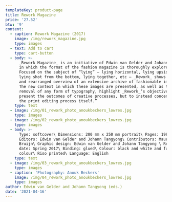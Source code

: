 ```yaml
---
templateKey: product-page
title: Rework Magazine
price: '27.52'
btw: '9'
content:
  - caption: Rework Magazine (2017)
    image: /img/rework_magazine.jpg
    type: images
  - text: Add to cart
    type: cart-button
  - body: >-
      _Rework Magazine_ is an initiative of Edwin van Gelder and Johann Tangyong
      in which the format of the fashion magazine is thoroughly explored.
      Focused on the subject of “lying” — lying horizontal, lying upside down,
      lying shot from the bottom, lying together, etc — _Rework_ shows an edited
      and rearranged overview of an extensive archive of fashionable imagery.
      The new context in which these images are presented, as well as the
      removal of any form of typography, highlight _Rework_’s objective: “not to
      present the out­comes of creative processes, but to instead concentrate on
      the print editing process itself.”
    type: text
  - image: /img/01_rework_photo_anoukbeckers_lowres.jpg
    type: images
  - image: /img/02_rework_photo_anoukbeckers_lowres.jpg
    type: images
  - body: >-
      Type: softcover\ Dimensions: 200 mm x 250 mm portrait\ Pages: 198\
      Editors: Edwin van Gelder and Johann Tangyong\ Contributors: Maurits de
      Bruijn\ Graphic design: Edwin van Gelder and Johann Tangyong \ Release
      date: Spring 2017\ Binding: glued\ Colour: black and white and full
      colour\ Riso printed\ Language: English
    type: text
  - image: /img/03_rework_photo_anoukbeckers_lowres.jpg
    type: images
  - caption: 'Photography: Anouk Beckers'
    image: /img/04_rework_photo_anoukbeckers_lowres.jpg
    type: images
author: Edwin van Gelder and Johann Tangyong (eds.)
date: '2021-04-16'
---
```


